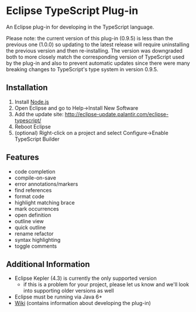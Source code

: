# Eclipse TypeScript Plug-in

An Eclipse plug-in for developing in the TypeScript language.

Please note: the current version of this plug-in (0.9.5) is less than the previous one (1.0.0) so updating to the latest release will require uninstalling the previous version and then re-installing.  The version was downgraded both to more closely match the corresponding version of TypeScript used by the plug-in and also to prevent automatic updates since there were many breaking changes to TypeScript's type system in version 0.9.5.

## Installation
1. Install [Node.js](http://nodejs.org/)
1. Open Eclipse and go to Help->Install New Software
1. Add the update site: http://eclipse-update.palantir.com/eclipse-typescript/
1. Reboot Eclipse
1. (optional) Right-click on a project and select Configure->Enable TypeScript Builder

## Features
* code completion
* compile-on-save
* error annotations/markers
* find references
* format code
* highlight matching brace
* mark occurrences
* open definition
* outline view
* quick outline
* rename refactor
* syntax highlighting
* toggle comments

## Additional Information
* Eclipse Kepler (4.3) is currently the only supported version
    * if this is a problem for your project, please let us know and we'll look into supporting older versions as well
* Eclipse must be running via Java 6+
* [Wiki](https://github.com/palantir/eclipse-typescript/wiki) (contains information about developing the plug-in)
